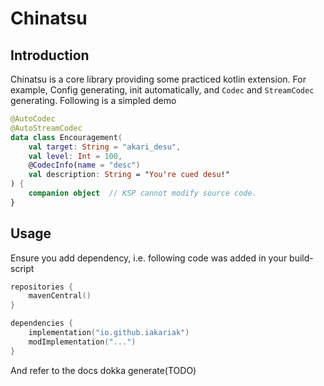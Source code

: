 # Chinatsu

## Introduction

Chinatsu is a core library providing some practiced kotlin extension.
For example, Config generating, init automatically, and `Codec` and `StreamCodec` generating.
Following is a simpled demo

```kotlin
@AutoCodec
@AutoStreamCodec
data class Encouragement(
    val target: String = "akari_desu",
    val level: Int = 100,
    @CodecInfo(name = "desc")
    val description: String = "You're cued desu!"
) {
    companion object  // KSP cannot modify source code.
}
```

## Usage

Ensure you add dependency,
i.e. following code was added in your build-script
```kotlin
repositories {
    mavenCentral()
}

dependencies {
    implementation("io.github.iakariak")
    modImplementation("...")
}
```

And refer to the docs dokka generate(TODO)
